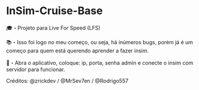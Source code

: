 # InSim-Cruise-Base

🎓・Projeto para Live For Speed (LFS)

📚・Isso foi logo no meu começo, ou seja, há inúmeros bugs, porém já é um começo para quem está querendo aprender a fazer insim.

🏰・Abra o aplicativo, coloque: ip, porta, senha admin e conecte o insim com servidor para funcionar.

Créditos: @zrickdev / @MrSev7en / @Rodrigo557
